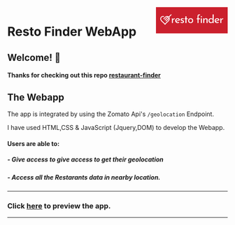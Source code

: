 <a href="https://resto-finder-webapp.netlify.app/">
    <img src="imgs/RestoFinderLogo.png" alt=""  align="right" height="60">
</a>

# Resto Finder WebApp

## Welcome! 👋

#### Thanks for checking out this repo [restaurant-finder](https://github.com/beharavenkatasatyaprasad/restaurant-finder/)

## The Webapp

The app is integrated by using the Zomato Api's `/geolocation` Endpoint.

I have used HTML,CSS & JavaScript (Jquery,DOM) to develop the Webapp.

#### Users are able to:

##### - Give access to give access to get their geolocation

##### - Access all the Restarants data in nearby location.

---
### Click [here](https://resto-finder-webapp.netlify.app/) to preview the app.
---
